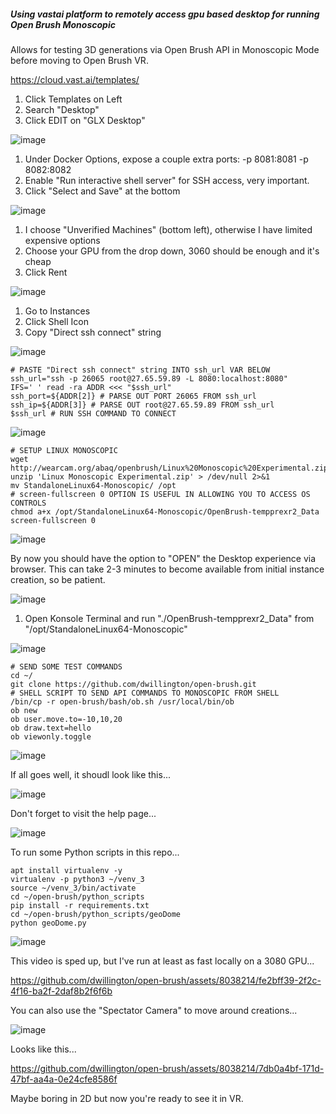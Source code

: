 ##### Using vastai platform to remotely access gpu based desktop for running Open Brush Monoscopic

Allows for testing 3D generations via Open Brush API in Monoscopic Mode before moving to Open Brush VR.

https://cloud.vast.ai/templates/
1) Click Templates on Left
2) Search "Desktop"
3) Click EDIT on "GLX Desktop"

![image](https://github.com/dwillington/open-brush/assets/8038214/9727e1f6-26ee-417e-8eac-0b1b83b7451b)

1) Under Docker Options, expose a couple extra ports: -p 8081:8081 -p 8082:8082
2) Enable "Run interactive shell server" for SSH access, very important.
3) Click "Select and Save" at the bottom

![image](https://github.com/dwillington/open-brush/assets/8038214/76ec43ff-cc0c-4a4d-b9c6-dad98ad0f6b2)

1) I choose "Unverified Machines" (bottom left), otherwise I have limited expensive options
2) Choose your GPU from the drop down, 3060 should be enough and it's cheap
3) Click Rent

![image](https://github.com/dwillington/open-brush/assets/8038214/e62ea3e3-fdb3-40de-88b7-16d3479962c1)

1) Go to Instances
2) Click Shell Icon
3) Copy "Direct ssh connect" string

![image](https://github.com/dwillington/open-brush/assets/8038214/f0fb19e3-ec5e-49c9-81c0-82f7f42b28a6)


```
# PASTE "Direct ssh connect" string INTO ssh_url VAR BELOW
ssh_url="ssh -p 26065 root@27.65.59.89 -L 8080:localhost:8080"
IFS=' ' read -ra ADDR <<< "$ssh_url"
ssh_port=${ADDR[2]} # PARSE OUT PORT 26065 FROM ssh_url
ssh_ip=${ADDR[3]} # PARSE OUT root@27.65.59.89 FROM ssh_url
$ssh_url # RUN SSH COMMAND TO CONNECT
```

![image](https://github.com/dwillington/open-brush/assets/8038214/82b297b7-9338-43b9-9a37-13319fb301f4)


```
# SETUP LINUX MONOSCOPIC
wget http://wearcam.org/abaq/openbrush/Linux%20Monoscopic%20Experimental.zip
unzip 'Linux Monoscopic Experimental.zip' > /dev/null 2>&1
mv StandaloneLinux64-Monoscopic/ /opt
# screen-fullscreen 0 OPTION IS USEFUL IN ALLOWING YOU TO ACCESS OS CONTROLS
chmod a+x /opt/StandaloneLinux64-Monoscopic/OpenBrush-tempprexr2_Data screen-fullscreen 0
````

![image](https://github.com/dwillington/open-brush/assets/8038214/8b6ad107-bad4-4e8f-88b6-01d322554bab)

By now you should have the option to "OPEN" the Desktop experience via browser. This can take 2-3 minutes to become available from initial instance creation, so be patient.

![image](https://github.com/dwillington/open-brush/assets/8038214/e6e68fdc-02a2-4ea3-842b-7d3510e0ba61)

1) Open Konsole Terminal and run "./OpenBrush-tempprexr2_Data" from "/opt/StandaloneLinux64-Monoscopic"

![image](https://github.com/dwillington/open-brush/assets/8038214/833f3f52-0aeb-44ac-b630-e63b8ef0db6b)

```
# SEND SOME TEST COMMANDS
cd ~/
git clone https://github.com/dwillington/open-brush.git
# SHELL SCRIPT TO SEND API COMMANDS TO MONOSCOPIC FROM SHELL
/bin/cp -r open-brush/bash/ob.sh /usr/local/bin/ob
ob new
ob user.move.to=-10,10,20
ob draw.text=hello
ob viewonly.toggle
```

![image](https://github.com/dwillington/open-brush/assets/8038214/14e62b80-3154-4ded-b86a-9dd3d5a64870)

If all goes well, it shoudl look like this...

![image](https://github.com/dwillington/open-brush/assets/8038214/ff1def40-868b-4329-a3ed-3b4877ad6c70)

Don't forget to visit the help page...

![image](https://github.com/dwillington/open-brush/assets/8038214/83e33dad-a714-466e-8b9f-7dae2be35f01)




To run some Python scripts in this repo...

```
apt install virtualenv -y
virtualenv -p python3 ~/venv_3
source ~/venv_3/bin/activate
cd ~/open-brush/python_scripts
pip install -r requirements.txt
cd ~/open-brush/python_scripts/geoDome
python geoDome.py
```


![image](https://github.com/dwillington/open-brush/assets/8038214/f5ef77cf-1701-45bd-bb2b-2d233d8cd6fe)

This video is sped up, but I've run at least as fast locally on a 3080 GPU...

https://github.com/dwillington/open-brush/assets/8038214/fe2bff39-2f2c-4f16-ba2f-2daf8b2f6f6b

You can also use the "Spectator Camera" to move around creations...

![image](https://github.com/dwillington/open-brush/assets/8038214/f5827b92-ca33-465a-9c8b-45bb04ce4aa0)

Looks like this...

https://github.com/dwillington/open-brush/assets/8038214/7db0a4bf-171d-47bf-aa4a-0e24cfe8586f

Maybe boring in 2D but now you're ready to see it in VR.





